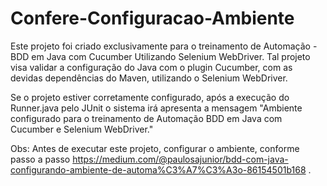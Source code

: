 # Confere-Configuracao-Ambiente
Este projeto foi criado exclusivamente para o treinamento de Automação - BDD em Java com Cucumber Utilizando Selenium WebDriver. Tal projeto visa validar a configuração do Java com o plugin Cucumber, com as devidas dependências do Maven, utilizando o Selenium WebDriver.

Se o projeto estiver corretamente configurado, após a execução do Runner.java pelo JUnit o sistema irá apresenta a mensagem "Ambiente configurado para o treinamento de Automação BDD em Java com Cucumber e Selenium WebDriver."

Obs: Antes de executar este projeto, configurar o ambiente, conforme passo a passo https://medium.com/@paulosajunior/bdd-com-java-configurando-ambiente-de-automa%C3%A7%C3%A3o-86154501b168 .
